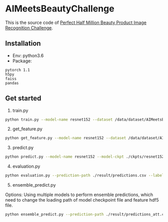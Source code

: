 # AIMeetsBeautyChallenge
This is the source code of [Perfect Half Million Beauty Product Image Recognition Challenge](https://challenge2019.perfectcorp.com/index.html).

## Installation
* Env: python3.6
* Package:
```
pytorch 1.1
h5py
faiss
pandas
```

## Get started
1. train.py
```bash
python train.py --model-name resnet152 --dataset /data/dataset/AIMeetsBeauty --epochs 30 --batch-size 64 --lr 0.0001
```

2. get_feature.py
```bash
python get_feature.py --model-name resnet152 --dataset /data/dataset/AIMeetsBeauty --model-ckpt ./ckpts/resnet152.pkl --output-feature-path ./feature/resnet152.hdf5
```

3. predict.py
```bash
python predict.py --model-name resnet152 --model-ckpt ./ckpts/resnet152.pkl --feature-path ./feature/resnet152.hdf5 --test-path ./val_2019 --output-result-path ./result/resnet152.csv
```

4. evaluation.py
```bash
python evaluation.py --prediction-path ./result/predictions.csv --label-path ./val_2019.csv
```

5. ensemble_predict.py

Options: Using multiple models to perform ensemble predictions, which need to change the loading path of model checkpoint file and feature hdf5 file.
```bash
python ensemble_predict.py --prediction-path ./result/predictions_att.csv --label-path ./val_2019.csv
```
